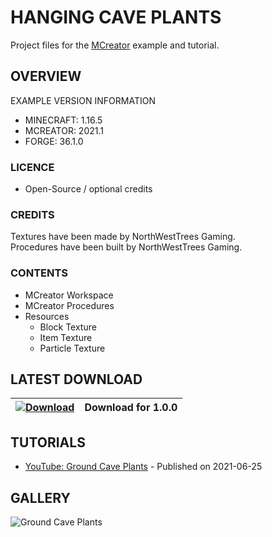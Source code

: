 # HANGING CAVE PLANTS
Project files for the [MCreator](https://mcreator.net/) example and tutorial.

## OVERVIEW
EXAMPLE VERSION INFORMATION

* MINECRAFT: 1.16.5
* MCREATOR: 2021.1
* FORGE: 36.1.0

### LICENCE
- Open-Source / optional credits

### CREDITS
Textures have been made by NorthWestTrees Gaming.    
Procedures have been built by NorthWestTrees Gaming.

### CONTENTS
* MCreator Workspace
* MCreator Procedures
* Resources
    * Block Texture
    * Item Texture
    * Particle Texture

## LATEST DOWNLOAD
| [![Download](https://i.imgur.com/Xcxx2Gr.png)](https://github.com/MCreator-Examples/Ground-Cave-Plants/files/6711054/mcreator_example_ground_cave_plants.zip) | Download for 1.0.0 |
| --- | --- |

## TUTORIALS
* [YouTube: Ground Cave Plants]() - Published on 2021-06-25

## GALLERY
![Ground Cave Plants](https://i.imgur.com/kbxKWfl.png)
